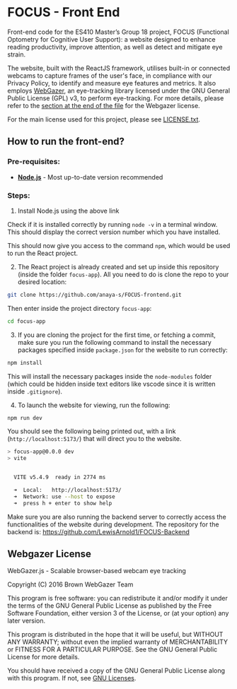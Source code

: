 # FOCUS - Front End

Front-end code for the ES410 Master’s Group 18 project, FOCUS (Functional Optometry for Cognitive User Support): a website designed to enhance reading productivity, improve attention, as well as detect and mitigate eye strain.

The website, built with the ReactJS framework, utilises built-in or connected webcams to capture frames of the user's face, in compliance with our Privacy Policy, to identify and measure eye features and metrics. It also employs [WebGazer](https://webgazer.cs.brown.edu/), an eye-tracking library licensed under the GNU General Public License (GPL) v3, to perform eye-tracking. For more details, please refer to the [section at the end of the file](#webgazer-license) for the Webgazer license.

For the main license used for this project, please see [LICENSE.txt](/LICENSE.txt).

## How to run the front-end?

### Pre-requisites:

- [**Node.js**](https://nodejs.org/en/) - Most up-to-date version recommended

### Steps:

1) Install Node.js using the above link

Check if it is installed correctly by running `node -v` in a terminal window. This should display the correct version number which you have installed.

This should now give you access to the command `npm`, which would be used to run the React project.

2) The React project is already created and set up inside this repository (inside the folder `focus-app`). All you need to do is clone the repo to your desired location:

```bash
git clone https://github.com/anaya-s/FOCUS-frontend.git
```
Then enter inside the project directory `focus-app`:

```bash
cd focus-app
```

3) If you are cloning the project for the first time, or fetching a commit, make sure you run the following command to install the necessary packages specified inside `package.json` for the website to run correctly:

```bash
npm install
```

This will install the necessary packages inside the `node-modules` folder (which could be hidden inside text editors like vscode since it is written inside `.gitignore`).

4) To launch the website for viewing, run the following:

```bash
npm run dev
```

You should see the following being printed out, with a link (`http://localhost:5173/`) that will direct you to the website.

```bash
> focus-app@0.0.0 dev
> vite


  VITE v5.4.9  ready in 2774 ms

  ➜  Local:   http://localhost:5173/
  ➜  Network: use --host to expose
  ➜  press h + enter to show help
```

Make sure you are also running the backend server to correctly access the functionalities of the website during development. The repository for the backend is: https://github.com/LewisArnold1/FOCUS-Backend

## Webgazer License

WebGazer.js - Scalable browser-based webcam eye tracking

Copyright (C) 2016 Brown WebGazer Team

This program is free software: you can redistribute it and/or modify it under the terms of the GNU General Public License as published by the Free Software Foundation, either version 3 of the License, or (at your option) any later version.

This program is distributed in the hope that it will be useful, but WITHOUT ANY WARRANTY; without even the implied warranty of MERCHANTABILITY or FITNESS FOR A PARTICULAR PURPOSE. See the GNU General Public License for more details.

You should have received a copy of the GNU General Public License along with this program. If not, see [GNU Licenses](http://www.gnu.org/licenses/).
